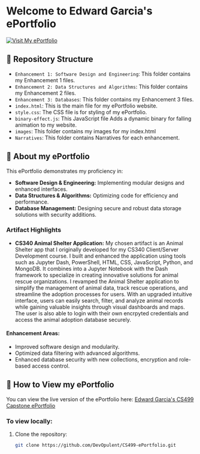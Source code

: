 # Welcome to Edward Garcia's ePortfolio

[![Visit My ePortfolio](https://img.shields.io/badge/ePortfolio-Visit-blue)](https://devopulent.github.io/ePortfolio/)

## 📂 Repository Structure

- `Enhancement 1: Software Design and Engineering`: This folder contains my Enhancement 1 files.
- `Enhancement 2: Data Structures and Algorithms`: This folder contains my Enhancement 2 files.
- `Enhancement 3: Databases`: This folder contains my Enhancement 3 files.
- `index.html`: This is the main file for my ePortfolio website.
- `style.css`: The CSS file is for styling of my ePortfolio.
- `binary-effect.js`: This JavaScript file Adds a dynamic binary for falling animation to my website.
- `images`: This folder contains my images for my index.html
- `Narratives`: This folder contains Narratives for each enhancement. 

## 🌟 About my ePortfolio

This ePortfolio demonstrates my proficiency in:

- **Software Design & Engineering:** Implementing modular designs and enhanced interfaces.
- **Data Structures & Algorithms:** Optimizing code for efficiency and performance.
- **Database Management:** Designing secure and robust data storage solutions with security additions.

### Artifact Highlights

- **CS340 Animal Shelter Application:** My chosen artifact is an Animal Shelter app that I originally developed for my CS340 Client/Server Development course. I built and enhanced the application using tools such as Jupyter Dash, PowerShell, HTML, CSS, JavaScript, Python, and MongoDB. It combines into a Jupyter Notebook with the Dash framework to specialize in creating innovative solutions for animal rescue organizations. I revamped the Animal Shelter application to simplify the management of animal data, track rescue operations, and streamline the adoption processes for users. With an upgraded intuitive interface, users can easily search, filter, and analyze animal records while gaining valuable insights through visual dashboards and maps. The user is also able to login with their own encrpyted credentials and access the animal adoption database securely.

#### Enhancement Areas:
- Improved software design and modularity.
- Optimized data filtering with advanced algorithms.
- Enhanced database security with new collections, encryption and role-based access control.

## 🚀 How to View my ePortfolio

You can view the live version of the ePortfolio here: [Edward Garcia's CS499 Capstone ePortfolio](https://devopulent.github.io/ePortfolio/)

### To view locally:

1. Clone the repository:
   ```bash
   git clone https://github.com/DevOpulent/CS499-ePortfolio.git

<!--
This is a ✨ _special_ ✨ repository because its `README.md` (this file) appears on your GitHub profile.

Here are some ideas to get you started:

- 🔭 I’m currently working on ...
- 🌱 I’m currently learning ...
- 👯 I’m looking to collaborate on ...
- 🤔 I’m looking for help with ...
- 💬 Ask me about ...
- 📫 How to reach me: ...
- 😄 Pronouns: ...
- ⚡ Fun fact: ...
-->
